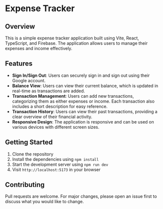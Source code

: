 # Expense Tracker

## Overview

This is a simple expense tracker application built using Vite, React, TypeScript, and Firebase. The application allows users to manage their expenses and income effectively.

## Features

- **Sign In/Sign Out**: Users can securely sign in and sign out using their Google account.
- **Balance View**: Users can view their current balance, which is updated in real-time as transactions are added.
- **Transaction Management**: Users can add new transactions, categorizing them as either expenses or income. Each transaction also includes a short description for easy reference.
- **Transaction History**: Users can view their past transactions, providing a clear overview of their financial activity.
- **Responsive Design**: The application is responsive and can be used on various devices with different screen sizes.

## Getting Started

1. Clone the repository
2. Install the dependencies using `npm install`
3. Start the development server using `npm run dev`
4. Visit `http://localhost:5173` in your browser

## Contributing

Pull requests are welcome. For major changes, please open an issue first to discuss what you would like to change.
